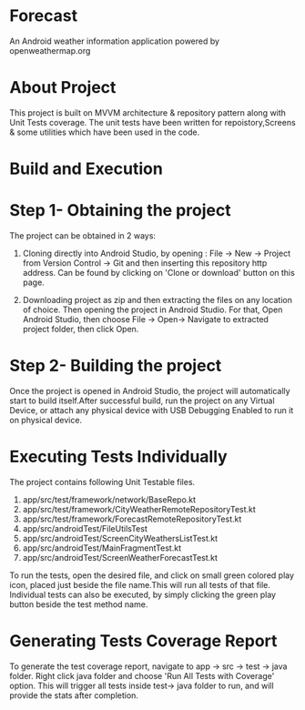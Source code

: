 # Forecast
  An Android weather information application powered by openweathermap.org  
  
# About Project
  This project is built on MVVM architecture & repository pattern along with Unit Tests coverage.
  The unit tests have been written for repoistory,Screens & some utilities which have been used in the code.
  
# Build and Execution

# Step 1- Obtaining the project

The project can be obtained in 2 ways:
1) Cloning directly into Android Studio, by opening :
File -> New -> Project from Version Control -> Git and then inserting this repository http address. Can be found by clicking on 'Clone or download' button on this page.

2) Downloading project as zip and then extracting the files on any location of choice. Then opening the project in Android Studio. For that, Open Android Studio, then choose File -> Open-> Navigate to extracted project folder, then click Open.

# Step 2- Building the project
Once the project is opened in Android Studio, the project will automatically start to build itself.After successful build, run the project on any Virtual Device, or attach any physical device with USB Debugging Enabled to run it on physical device.
  
# Executing Tests Individually
The project contains following Unit Testable files.

1) app/src/test/framework/network/BaseRepo.kt
2) app/src/test/framework/CityWeatherRemoteRepositoryTest.kt
3) app/src/test/framework/ForecastRemoteRepositoryTest.kt
4) app/src/androidTest/FileUtilsTest
5) app/src/androidTest/ScreenCityWeathersListTest.kt
6) app/src/androidTest/MainFragmentTest.kt
7) app/src/androidTest/ScreenWeatherForecastTest.kt

To run the tests, open the desired file, and click on small green colored play icon, placed just beside the file name.This will run all tests of that file. Individual tests can also be executed, by simply clicking the green play button beside the test method name.  

# Generating Tests Coverage Report
To generate the test coverage report, navigate to app -> src -> test -> java folder. Right click java folder and choose 'Run All Tests with Coverage' option. This will trigger all tests inside test-> java folder to run, and will provide the stats after completion.
